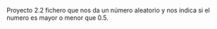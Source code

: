 Proyecto 2.2 fichero que nos da un número aleatorio y nos indica si el numero es mayor o menor que 0.5.
